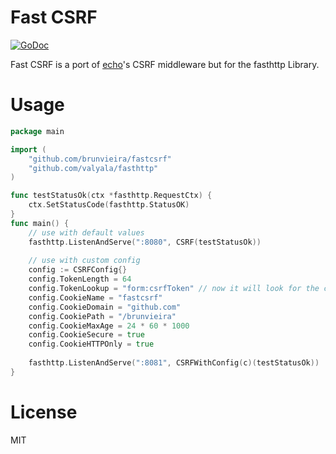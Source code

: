 # Fast CSRF

[![GoDoc](https://godoc.org/github.com/golang/gddo?status.svg)](http://godoc.org/github.com/brunvieira/fastcsrf)

Fast CSRF is a port of [echo](https://github.com/labstack/echo)'s CSRF middleware but for the fasthttp
Library.

# Usage

```go
package main

import (
    "github.com/brunvieira/fastcsrf"
    "github.com/valyala/fasthttp"    
)

func testStatusOk(ctx *fasthttp.RequestCtx) {
	ctx.SetStatusCode(fasthttp.StatusOK)
}
func main() {
    // use with default values
    fasthttp.ListenAndServe(":8080", CSRF(testStatusOk))
    
    // use with custom config
    config := CSRFConfig{}
    config.TokenLength = 64
    config.TokenLookup = "form:csrfToken" // now it will look for the csrfToken field in the post/put form. See docs for options
    config.CookieName = "fastcsrf"
    config.CookieDomain = "github.com"
    config.CookiePath = "/brunvieira"
    config.CookieMaxAge = 24 * 60 * 1000
    config.CookieSecure = true
    config.CookieHTTPOnly = true
   
    fasthttp.ListenAndServe(":8081", CSRFWithConfig(c)(testStatusOk))
} 

```

# License

MIT